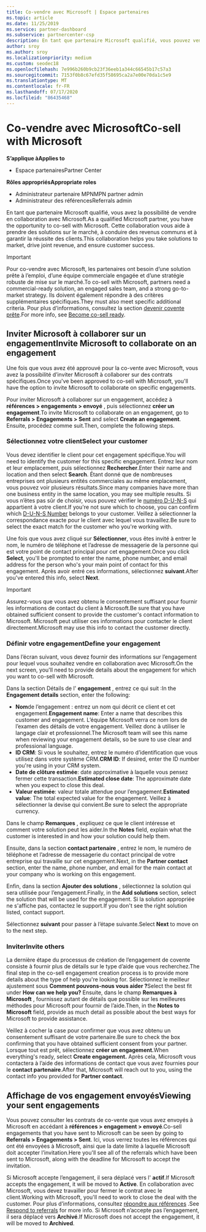 ```yaml
---
title: Co-vendre avec Microsoft | Espace partenaires
ms.topic: article
ms.date: 11/25/2019
ms.service: partner-dashboard
ms.subservice: partnercenter-csp
description: En tant que partenaire Microsoft qualifié, vous pouvez vendre en collaboration avec Microsoft. Découvrez comment définir des engagement, inviter Microsoft à collaborer ou afficher les engagement envoyés.
author: sroy
ms.author: sroy
ms.localizationpriority: medium
ms.custom: seodec18
ms.openlocfilehash: 7e996b260b9cb23f36eeb1a344c66545b17c57a3
ms.sourcegitcommit: 7153f0b8c67efd35f58695ca2a7e00e70da1c5e9
ms.translationtype: MT
ms.contentlocale: fr-FR
ms.lasthandoff: 07/17/2020
ms.locfileid: "86435468"
---
```

# <a name="co-sell-with-microsoft"></a><span data-ttu-id="25ab4-104">Co-vendre avec Microsoft</span><span class="sxs-lookup"><span data-stu-id="25ab4-104">Co-sell with Microsoft</span></span>

<span data-ttu-id="25ab4-105">**S’applique à**</span><span class="sxs-lookup"><span data-stu-id="25ab4-105">**Applies to**</span></span>

-  <span data-ttu-id="25ab4-106">Espace partenaires</span><span class="sxs-lookup"><span data-stu-id="25ab4-106">Partner Center</span></span>

<span data-ttu-id="25ab4-107">**Rôles appropriés**</span><span class="sxs-lookup"><span data-stu-id="25ab4-107">**Appropriate roles**</span></span>

- <span data-ttu-id="25ab4-108">Administrateur partenaire MPN</span><span class="sxs-lookup"><span data-stu-id="25ab4-108">MPN partner admin</span></span>
- <span data-ttu-id="25ab4-109">Administrateur des références</span><span class="sxs-lookup"><span data-stu-id="25ab4-109">Referrals admin</span></span>

<span data-ttu-id="25ab4-110">En tant que partenaire Microsoft qualifié, vous avez la possibilité de vendre en collaboration avec Microsoft.</span><span class="sxs-lookup"><span data-stu-id="25ab4-110">As a qualified Microsoft partner, you have the opportunity to co-sell with Microsoft.</span></span> <span data-ttu-id="25ab4-111">Cette collaboration vous aide à prendre des solutions sur le marché, à conduire des revenus communs et à garantir la réussite des clients.</span><span class="sxs-lookup"><span data-stu-id="25ab4-111">This collaboration helps you take solutions to market, drive joint revenue, and ensure customer success.</span></span>

> [!IMPORTANT]
> <span data-ttu-id="25ab4-112">Pour co-vendre avec Microsoft, les partenaires ont besoin d’une solution prête à l’emploi, d’une équipe commerciale engagée et d’une stratégie robuste de mise sur le marché.</span><span class="sxs-lookup"><span data-stu-id="25ab4-112">To co-sell with Microsoft, partners need a commercial-ready solution, an engaged sales team, and a strong go-to-market strategy.</span></span> <span data-ttu-id="25ab4-113">Ils doivent également répondre à des critères supplémentaires spécifiques.</span><span class="sxs-lookup"><span data-stu-id="25ab4-113">They must also meet specific additional criteria.</span></span> <span data-ttu-id="25ab4-114">Pour plus d’informations, consultez la section [devenir covente prête](https://partner.microsoft.com/reach-customers/selling-with-microsoft#become-ready).</span><span class="sxs-lookup"><span data-stu-id="25ab4-114">For more info, see [Become co-sell ready](https://partner.microsoft.com/reach-customers/selling-with-microsoft#become-ready).</span></span>

## <a name="invite-microsoft-to-collaborate-on-an-engagement"></a><span data-ttu-id="25ab4-115">Inviter Microsoft à collaborer sur un engagement</span><span class="sxs-lookup"><span data-stu-id="25ab4-115">Invite Microsoft to collaborate on an engagement</span></span>

<span data-ttu-id="25ab4-116">Une fois que vous avez été approuvé pour la co-vente avec Microsoft, vous avez la possibilité d’inviter Microsoft à collaborer sur des contrats spécifiques.</span><span class="sxs-lookup"><span data-stu-id="25ab4-116">Once you've been approved to co-sell with Microsoft, you'll have the option to invite Microsoft to collaborate on specific engagements.</span></span>

<span data-ttu-id="25ab4-117">Pour inviter Microsoft à collaborer sur un engagement, accédez à **références > engagements > envoyé** , puis sélectionnez **créer un engagement**.</span><span class="sxs-lookup"><span data-stu-id="25ab4-117">To invite Microsoft to collaborate on an engagement, go to **Referrals > Engagements > Sent** and select **Create an engagement**.</span></span> <span data-ttu-id="25ab4-118">Ensuite, procédez comme suit.</span><span class="sxs-lookup"><span data-stu-id="25ab4-118">Then, complete the following steps.</span></span>

### <a name="select-your-customer"></a><span data-ttu-id="25ab4-119">Sélectionnez votre client</span><span class="sxs-lookup"><span data-stu-id="25ab4-119">Select your customer</span></span>

<span data-ttu-id="25ab4-120">Vous devez identifier le client pour cet engagement spécifique.</span><span class="sxs-lookup"><span data-stu-id="25ab4-120">You will need to identify the customer for this specific engagement.</span></span> <span data-ttu-id="25ab4-121">Entrez leur nom et leur emplacement, puis sélectionnez **Rechercher**.</span><span class="sxs-lookup"><span data-stu-id="25ab4-121">Enter their name and location and then select **Search**.</span></span> <span data-ttu-id="25ab4-122">Étant donné que de nombreuses entreprises ont plusieurs entités commerciales au même emplacement, vous pouvez voir plusieurs résultats.</span><span class="sxs-lookup"><span data-stu-id="25ab4-122">Since many companies have more than one business entity in the same location, you may see multiple results.</span></span> <span data-ttu-id="25ab4-123">Si vous n’êtes pas sûr de choisir, vous pouvez vérifier le [numéro D-U-N-S](https://www.dnb.com/duns-number.html) qui appartient à votre client.</span><span class="sxs-lookup"><span data-stu-id="25ab4-123">If you're not sure which to choose, you can confirm which [D-U-N-S Number](https://www.dnb.com/duns-number.html) belongs to your customer.</span></span> <span data-ttu-id="25ab4-124">Veillez à sélectionner la correspondance exacte pour le client avec lequel vous travaillez.</span><span class="sxs-lookup"><span data-stu-id="25ab4-124">Be sure to select the exact match for the customer who you're working with.</span></span> 

<span data-ttu-id="25ab4-125">Une fois que vous avez cliqué sur **Sélectionner**, vous êtes invité à entrer le nom, le numéro de téléphone et l’adresse de messagerie de la personne qui est votre point de contact principal pour cet engagement.</span><span class="sxs-lookup"><span data-stu-id="25ab4-125">Once you click **Select**, you'll be prompted to enter the name, phone number, and email address for the person who's your main point of contact for this engagement.</span></span> <span data-ttu-id="25ab4-126">Après avoir entré ces informations, sélectionnez **suivant**.</span><span class="sxs-lookup"><span data-stu-id="25ab4-126">After you've entered this info, select **Next**.</span></span>

> [!IMPORTANT]
> <span data-ttu-id="25ab4-127">Assurez-vous que vous avez obtenu le consentement suffisant pour fournir les informations de contact du client à Microsoft.</span><span class="sxs-lookup"><span data-stu-id="25ab4-127">Be sure that you have obtained sufficient consent to provide the customer's contact information to Microsoft.</span></span> <span data-ttu-id="25ab4-128">Microsoft peut utiliser ces informations pour contacter le client directement.</span><span class="sxs-lookup"><span data-stu-id="25ab4-128">Microsoft may use this info to contact the customer directly.</span></span>

### <a name="define-your-engagement"></a><span data-ttu-id="25ab4-129">Définir votre engagement</span><span class="sxs-lookup"><span data-stu-id="25ab4-129">Define your engagement</span></span>

<span data-ttu-id="25ab4-130">Dans l’écran suivant, vous devez fournir des informations sur l’engagement pour lequel vous souhaitez vendre en collaboration avec Microsoft.</span><span class="sxs-lookup"><span data-stu-id="25ab4-130">On the next screen, you'll need to provide details about the engagement for which you want to co-sell with Microsoft.</span></span>

<span data-ttu-id="25ab4-131">Dans la section Détails de l' **engagement** , entrez ce qui suit :</span><span class="sxs-lookup"><span data-stu-id="25ab4-131">In the **Engagement details** section, enter the following:</span></span>
- <span data-ttu-id="25ab4-132">**Nom**de l’engagement : entrez un nom qui décrit ce client et cet engagement.</span><span class="sxs-lookup"><span data-stu-id="25ab4-132">**Engagement name**: Enter a name that describes this customer and engagement.</span></span> <span data-ttu-id="25ab4-133">L’équipe Microsoft verra ce nom lors de l’examen des détails de votre engagement. Veillez donc à utiliser le langage clair et professionnel.</span><span class="sxs-lookup"><span data-stu-id="25ab4-133">The Microsoft team will see this name when reviewing your engagement details, so be sure to use clear and professional language.</span></span>
- <span data-ttu-id="25ab4-134">**ID CRM**: Si vous le souhaitez, entrez le numéro d’identification que vous utilisez dans votre système CRM.</span><span class="sxs-lookup"><span data-stu-id="25ab4-134">**CRM ID**: If desired, enter the ID number you're using in your CRM system.</span></span>
- <span data-ttu-id="25ab4-135">**Date de clôture estimée**: date approximative à laquelle vous pensez fermer cette transaction.</span><span class="sxs-lookup"><span data-stu-id="25ab4-135">**Estimated close date**: The approximate date when you expect to close this deal.</span></span>
- <span data-ttu-id="25ab4-136">**Valeur estimée**: valeur totale attendue pour l’engagement.</span><span class="sxs-lookup"><span data-stu-id="25ab4-136">**Estimated value**: The total expected value for the engagement.</span></span> <span data-ttu-id="25ab4-137">Veillez à sélectionner la devise qui convient.</span><span class="sxs-lookup"><span data-stu-id="25ab4-137">Be sure to select the appropriate currency.</span></span>

<span data-ttu-id="25ab4-138">Dans le champ **Remarques** , expliquez ce que le client intéresse et comment votre solution peut les aider.</span><span class="sxs-lookup"><span data-stu-id="25ab4-138">In the **Notes** field, explain what the customer is interested in and how your solution could help them.</span></span>

 <span data-ttu-id="25ab4-139">Ensuite, dans la section **contact partenaire** , entrez le nom, le numéro de téléphone et l’adresse de messagerie du contact principal de votre entreprise qui travaille sur cet engagement.</span><span class="sxs-lookup"><span data-stu-id="25ab4-139">Next, in the **Partner contact** section, enter the name, phone number, and email for the main contact at your company who is working on this engagement.</span></span>

<span data-ttu-id="25ab4-140">Enfin, dans la section **Ajouter des solutions** , sélectionnez la solution qui sera utilisée pour l’engagement.</span><span class="sxs-lookup"><span data-stu-id="25ab4-140">Finally, in the **Add solutions** section, select the solution that will be used for the engagement.</span></span> <span data-ttu-id="25ab4-141">Si la solution appropriée ne s'affiche pas, contactez le support.</span><span class="sxs-lookup"><span data-stu-id="25ab4-141">If you don't see the right solution listed, contact support.</span></span>

<span data-ttu-id="25ab4-142">Sélectionnez **suivant** pour passer à l’étape suivante.</span><span class="sxs-lookup"><span data-stu-id="25ab4-142">Select **Next** to move on to the next step.</span></span>

### <a name="invite-others"></a><span data-ttu-id="25ab4-143">Inviter</span><span class="sxs-lookup"><span data-stu-id="25ab4-143">Invite others</span></span>

<span data-ttu-id="25ab4-144">La dernière étape du processus de création de l’engagement de covente consiste à fournir plus de détails sur le type d’aide que vous recherchez.</span><span class="sxs-lookup"><span data-stu-id="25ab4-144">The final step in the co-sell engagement creation process is to provide more details about the type of help you're looking for.</span></span> <span data-ttu-id="25ab4-145">Sélectionnez le meilleur ajustement sous **Comment pouvons-nous vous aider ?**</span><span class="sxs-lookup"><span data-stu-id="25ab4-145">Select the best fit under **How can we help you?**</span></span> <span data-ttu-id="25ab4-146">Ensuite, dans le champ **Remarques à Microsoft** , fournissez autant de détails que possible sur les meilleures méthodes pour Microsoft pour fournir de l’aide.</span><span class="sxs-lookup"><span data-stu-id="25ab4-146">Then, in the **Notes to Microsoft** field, provide as much detail as possible about the best ways for Microsoft to provide assistance.</span></span>

<span data-ttu-id="25ab4-147">Veillez à cocher la case pour confirmer que vous avez obtenu un consentement suffisant de votre partenaire.</span><span class="sxs-lookup"><span data-stu-id="25ab4-147">Be sure to check the box confirming that you have obtained sufficient consent from your partner.</span></span> <span data-ttu-id="25ab4-148">Lorsque tout est prêt, sélectionnez **créer un engagement.**</span><span class="sxs-lookup"><span data-stu-id="25ab4-148">When everything's ready, select **Create engagement.**</span></span> <span data-ttu-id="25ab4-149">Après cela, Microsoft vous contactera à l’aide des informations de contact que vous avez fournies pour le **contact partenaire**.</span><span class="sxs-lookup"><span data-stu-id="25ab4-149">After that, Microsoft will reach out to you, using the contact info you provided for **Partner contact**.</span></span>

## <a name="viewing-your-sent-engagements"></a><span data-ttu-id="25ab4-150">Affichage de vos engagement envoyés</span><span class="sxs-lookup"><span data-stu-id="25ab4-150">Viewing your sent engagements</span></span>

<span data-ttu-id="25ab4-151">Vous pouvez consulter les contrats de co-vente que vous avez envoyés à Microsoft en accédant à **références > engagement > envoyé**.</span><span class="sxs-lookup"><span data-stu-id="25ab4-151">Co-sell engagements that you have sent to Microsoft can be seen by going to **Referrals > Engagements > Sent**.</span></span> <span data-ttu-id="25ab4-152">Ici, vous verrez toutes les références qui ont été envoyées à Microsoft, ainsi que la date limite à laquelle Microsoft doit accepter l’invitation.</span><span class="sxs-lookup"><span data-stu-id="25ab4-152">Here you'll see all of the referrals which have been sent to Microsoft, along with the deadline for Microsoft to accept the invitation.</span></span>

<span data-ttu-id="25ab4-153">Si Microsoft accepte l’engagement, il sera déplacé vers l' **actif**.</span><span class="sxs-lookup"><span data-stu-id="25ab4-153">If Microsoft accepts the engagement, it will be moved to **Active**.</span></span> <span data-ttu-id="25ab4-154">En collaboration avec Microsoft, vous devez travailler pour fermer le contrat avec le client.</span><span class="sxs-lookup"><span data-stu-id="25ab4-154">Working with Microsoft, you'll need to work to close the deal with the customer.</span></span> <span data-ttu-id="25ab4-155">Pour plus d’informations, consultez [répondre aux références](responding-to-referrals.md) .</span><span class="sxs-lookup"><span data-stu-id="25ab4-155">See [Respond to referrals](responding-to-referrals.md) for more info.</span></span> <span data-ttu-id="25ab4-156">Si Microsoft n’accepte pas l’engagement, il sera déplacé vers **Archivé**.</span><span class="sxs-lookup"><span data-stu-id="25ab4-156">If Microsoft does not accept the engagement, it will be moved to **Archived**.</span></span>

